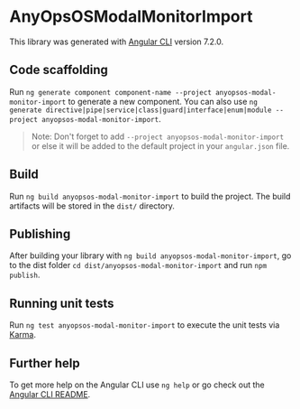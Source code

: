 # AnyOpsOSModalMonitorImport

This library was generated with [Angular CLI](https://github.com/angular/angular-cli) version 7.2.0.

## Code scaffolding

Run `ng generate component component-name --project anyopsos-modal-monitor-import` to generate a new component. You can also use `ng generate directive|pipe|service|class|guard|interface|enum|module --project anyopsos-modal-monitor-import`.
> Note: Don't forget to add `--project anyopsos-modal-monitor-import` or else it will be added to the default project in your `angular.json` file. 

## Build

Run `ng build anyopsos-modal-monitor-import` to build the project. The build artifacts will be stored in the `dist/` directory.

## Publishing

After building your library with `ng build anyopsos-modal-monitor-import`, go to the dist folder `cd dist/anyopsos-modal-monitor-import` and run `npm publish`.

## Running unit tests

Run `ng test anyopsos-modal-monitor-import` to execute the unit tests via [Karma](https://karma-runner.github.io).

## Further help

To get more help on the Angular CLI use `ng help` or go check out the [Angular CLI README](https://github.com/angular/angular-cli/blob/master/README.md).
